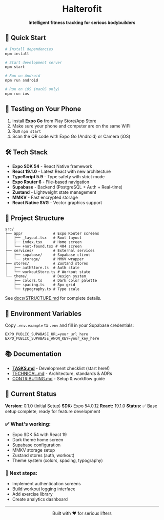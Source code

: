 <div align="center">

# Halterofit

**Intelligent fitness tracking for serious bodybuilders**

</div>

## 🚀 Quick Start

```bash
# Install dependencies
npm install

# Start development server
npm start

# Run on Android
npm run android

# Run on iOS (macOS only)
npm run ios
```

## 📱 Testing on Your Phone

1. Install **Expo Go** from Play Store/App Store
2. Make sure your phone and computer are on the same WiFi
3. Run `npm start`
4. Scan the QR code with Expo Go (Android) or Camera (iOS)

## 🛠️ Tech Stack

- **Expo SDK 54** - React Native framework
- **React 19.1.0** - Latest React with new architecture
- **TypeScript 5.9** - Type safety with strict mode
- **Expo Router 6** - File-based navigation
- **Supabase** - Backend (PostgreSQL + Auth + Real-time)
- **Zustand** - Lightweight state management
- **MMKV** - Fast encrypted storage
- **React Native SVG** - Vector graphics support

## 📂 Project Structure

```
src/
├── app/              # Expo Router screens
│   ├── _layout.tsx   # Root layout
│   ├── index.tsx     # Home screen
│   └── +not-found.tsx # 404 screen
├── services/         # External services
│   ├── supabase/     # Supabase client
│   └── storage/      # MMKV wrapper
├── stores/           # Zustand stores
│   ├── authStore.ts  # Auth state
│   └── workoutStore.ts # Workout state
└── theme/            # Design system
    ├── colors.ts     # Dark color palette
    ├── spacing.ts    # 8px grid
    └── typography.ts # Type scale
```

See [docs/STRUCTURE.md](./docs/STRUCTURE.md) for complete details.

## 🔐 Environment Variables

Copy `.env.example` to `.env` and fill in your Supabase credentials:

```
EXPO_PUBLIC_SUPABASE_URL=your_url_here
EXPO_PUBLIC_SUPABASE_ANON_KEY=your_key_here
```

## 📚 Documentation

- **[TASKS.md](./docs/TASKS.md)** - Development checklist (start here!)
- [TECHNICAL.md](./docs/TECHNICAL.md) - Architecture, standards & ADRs
- [CONTRIBUTING.md](./docs/CONTRIBUTING.md) - Setup & workflow guide

## 🎯 Current Status

**Version:** 0.1.0 (Initial Setup)
**SDK:** Expo 54.0.12
**React:** 19.1.0
**Status:** ✅ Base setup complete, ready for feature development

### ✅ What's working:
- Expo SDK 54 with React 19
- Dark theme home screen
- Supabase configuration
- MMKV storage setup
- Zustand stores (auth, workout)
- Theme system (colors, spacing, typography)

### 🚧 Next steps:
- Implement authentication screens
- Build workout logging interface
- Add exercise library
- Create analytics dashboard

---

<div align="center">

Built with ❤️ for serious lifters

</div>

